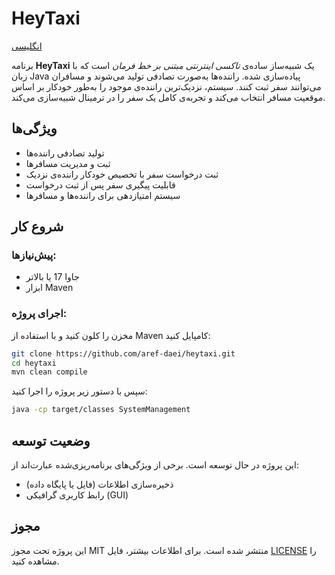 # HeyTaxi

[انگلیسی](README.md)

برنامه **HeyTaxi** یک شبیه‌ساز ساده‌ی *تاکسی اینترنتی مبتنی بر خط فرمان* است که با زبان Java پیاده‌سازی شده. راننده‌ها به‌صورت تصادفی تولید می‌شوند و مسافران می‌توانند سفر ثبت کنند. سیستم، نزدیک‌ترین راننده‌ی موجود را به‌طور خودکار بر اساس موقعیت مسافر انتخاب می‌کند و تجربه‌ی کامل یک سفر را در ترمینال شبیه‌سازی می‌کند.

## ویژگی‌ها

- تولید تصادفی راننده‌ها
- ثبت و مدیریت مسافرها
- ثبت درخواست سفر با تخصیص خودکار راننده‌ی نزدیک
- قابلیت پیگیری سفر پس از ثبت درخواست
- سیستم امتیازدهی برای راننده‌ها و مسافرها

## شروع کار

### پیش‌نیازها:
- جاوا 17 یا بالاتر
- ابزار Maven

### اجرای پروژه:

مخزن را کلون کنید و با استفاده از Maven کامپایل کنید:

```bash
git clone https://github.com/aref-daei/heytaxi.git
cd heytaxi
mvn clean compile
```

سپس با دستور زیر پروژه را اجرا کنید:

```bash
java -cp target/classes SystemManagement
```

## وضعیت توسعه

این پروژه در حال توسعه است. برخی از ویژگی‌های برنامه‌ریزی‌شده عبارت‌اند از:

- ذخیره‌سازی اطلاعات (فایل یا پایگاه داده)
- رابط کاربری گرافیکی (GUI)

## مجوز

این پروژه تحت مجوز MIT منتشر شده است. برای اطلاعات بیشتر، فایل [LICENSE](LICENSE.txt) را مشاهده کنید.
